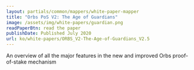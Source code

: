 ```yaml
---
layout: partials/common/mappers/white-paper-mapper
title: "Orbs PoS V2: The Age of Guardians"
image: /assets/img/white-papers/guardian.png
readPaperBtn: read the paper
publishDate: Published July 2020
url: ko/white-papers/ORBS_V2-The-Age-of-Guardians_V2.5
---
```


An overview of all the major features in the new and improved Orbs proof-of-stake mechanism
